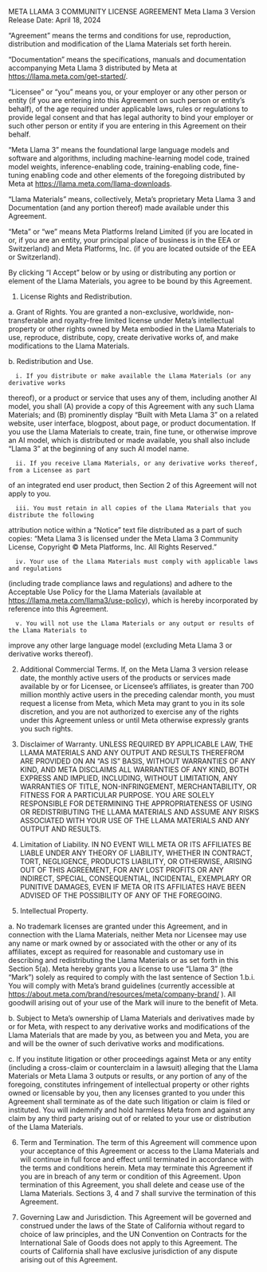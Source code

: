 META LLAMA 3 COMMUNITY LICENSE AGREEMENT
Meta Llama 3 Version Release Date: April 18, 2024

“Agreement” means the terms and conditions for use, reproduction, distribution and modification of the
Llama Materials set forth herein.

“Documentation” means the specifications, manuals and documentation accompanying Meta Llama 3
distributed by Meta at https://llama.meta.com/get-started/.

“Licensee” or “you” means you, or your employer or any other person or entity (if you are entering into
this Agreement on such person or entity’s behalf), of the age required under applicable laws, rules or
regulations to provide legal consent and that has legal authority to bind your employer or such other
person or entity if you are entering in this Agreement on their behalf.

“Meta Llama 3” means the foundational large language models and software and algorithms, including
machine-learning model code, trained model weights, inference-enabling code, training-enabling code,
fine-tuning enabling code and other elements of the foregoing distributed by Meta at
https://llama.meta.com/llama-downloads.

“Llama Materials” means, collectively, Meta’s proprietary Meta Llama 3 and Documentation (and any
portion thereof) made available under this Agreement.

“Meta” or “we” means Meta Platforms Ireland Limited (if you are located in or, if you are an entity, your
principal place of business is in the EEA or Switzerland) and Meta Platforms, Inc. (if you are located
outside of the EEA or Switzerland).

By clicking “I Accept” below or by using or distributing any portion or element of the Llama Materials,
you agree to be bound by this Agreement.

1. License Rights and Redistribution.

  a. Grant of Rights. You are granted a non-exclusive, worldwide, non-transferable and royalty-free
limited license under Meta’s intellectual property or other rights owned by Meta embodied in the Llama
Materials to use, reproduce, distribute, copy, create derivative works of, and make modifications to the
Llama Materials.

  b. Redistribution and Use.

      i. If you distribute or make available the Llama Materials (or any derivative works
thereof), or a product or service that uses any of them, including another AI model, you shall (A) provide
a copy of this Agreement with any such Llama Materials; and (B) prominently display “Built with Meta
Llama 3” on a related website, user interface, blogpost, about page, or product documentation. If you
use the Llama Materials to create, train, fine tune, or otherwise improve an AI model, which is
distributed or made available, you shall also include “Llama 3” at the beginning of any such AI model
name.

      ii. If you receive Llama Materials, or any derivative works thereof, from a Licensee as part 
of an integrated end user product, then Section 2 of this Agreement will not apply to you.

      iii. You must retain in all copies of the Llama Materials that you distribute the following
attribution notice within a “Notice” text file distributed as a part of such copies: “Meta Llama 3 is
licensed under the Meta Llama 3 Community License, Copyright © Meta Platforms, Inc. All Rights
Reserved.”

      iv. Your use of the Llama Materials must comply with applicable laws and regulations
(including trade compliance laws and regulations) and adhere to the Acceptable Use Policy for the Llama
Materials (available at https://llama.meta.com/llama3/use-policy), which is hereby incorporated by
reference into this Agreement.

      v. You will not use the Llama Materials or any output or results of the Llama Materials to
improve any other large language model (excluding Meta Llama 3 or derivative works thereof).

2. Additional Commercial Terms. If, on the Meta Llama 3 version release date, the monthly active users
of the products or services made available by or for Licensee, or Licensee’s affiliates, is greater than 700
million monthly active users in the preceding calendar month, you must request a license from Meta,
which Meta may grant to you in its sole discretion, and you are not authorized to exercise any of the
rights under this Agreement unless or until Meta otherwise expressly grants you such rights.

3. Disclaimer of Warranty. UNLESS REQUIRED BY APPLICABLE LAW, THE LLAMA MATERIALS AND ANY
OUTPUT AND RESULTS THEREFROM ARE PROVIDED ON AN “AS IS” BASIS, WITHOUT WARRANTIES OF
ANY KIND, AND META DISCLAIMS ALL WARRANTIES OF ANY KIND, BOTH EXPRESS AND IMPLIED,
INCLUDING, WITHOUT LIMITATION, ANY WARRANTIES OF TITLE, NON-INFRINGEMENT,
MERCHANTABILITY, OR FITNESS FOR A PARTICULAR PURPOSE. YOU ARE SOLELY RESPONSIBLE FOR
DETERMINING THE APPROPRIATENESS OF USING OR REDISTRIBUTING THE LLAMA MATERIALS AND
ASSUME ANY RISKS ASSOCIATED WITH YOUR USE OF THE LLAMA MATERIALS AND ANY OUTPUT AND
RESULTS.

4. Limitation of Liability. IN NO EVENT WILL META OR ITS AFFILIATES BE LIABLE UNDER ANY THEORY OF
LIABILITY, WHETHER IN CONTRACT, TORT, NEGLIGENCE, PRODUCTS LIABILITY, OR OTHERWISE, ARISING
OUT OF THIS AGREEMENT, FOR ANY LOST PROFITS OR ANY INDIRECT, SPECIAL, CONSEQUENTIAL,
INCIDENTAL, EXEMPLARY OR PUNITIVE DAMAGES, EVEN IF META OR ITS AFFILIATES HAVE BEEN ADVISED
OF THE POSSIBILITY OF ANY OF THE FOREGOING.

5. Intellectual Property.

  a. No trademark licenses are granted under this Agreement, and in connection with the Llama
Materials, neither Meta nor Licensee may use any name or mark owned by or associated with the other
or any of its affiliates, except as required for reasonable and customary use in describing and
redistributing the Llama Materials or as set forth in this Section 5(a). Meta hereby grants you a license to
use “Llama 3” (the “Mark”) solely as required to comply with the last sentence of Section 1.b.i. You will
comply with Meta’s brand guidelines (currently accessible at
https://about.meta.com/brand/resources/meta/company-brand/ ). All goodwill arising out of your use
of the Mark will inure to the benefit of Meta.

  b. Subject to Meta’s ownership of Llama Materials and derivatives made by or for Meta, with
respect to any derivative works and modifications of the Llama Materials that are made by you, as
between you and Meta, you are and will be the owner of such derivative works and modifications.

  c. If you institute litigation or other proceedings against Meta or any entity (including a
cross-claim or counterclaim in a lawsuit) alleging that the Llama Materials or Meta Llama 3 outputs or
results, or any portion of any of the foregoing, constitutes infringement of intellectual property or other
rights owned or licensable by you, then any licenses granted to you under this Agreement shall
terminate as of the date such litigation or claim is filed or instituted. You will indemnify and hold
harmless Meta from and against any claim by any third party arising out of or related to your use or
distribution of the Llama Materials.

6. Term and Termination. The term of this Agreement will commence upon your acceptance of this
Agreement or access to the Llama Materials and will continue in full force and effect until terminated in
accordance with the terms and conditions herein. Meta may terminate this Agreement if you are in
breach of any term or condition of this Agreement. Upon termination of this Agreement, you shall delete
and cease use of the Llama Materials. Sections 3, 4 and 7 shall survive the termination of this
Agreement.

7. Governing Law and Jurisdiction. This Agreement will be governed and construed under the laws of
the State of California without regard to choice of law principles, and the UN Convention on Contracts
for the International Sale of Goods does not apply to this Agreement. The courts of California shall have
exclusive jurisdiction of any dispute arising out of this Agreement.
